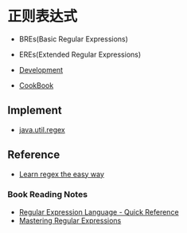 # 正则表达式

* BREs(Basic Regular Expressions)
* EREs(Extended Regular Expressions)

* [Development](Dev.md)
* [CookBook](CookBook.md)


## Implement
* [java.util.regex](https://github.com/ziishaned/learn-regex/blob/master/translations/README-cn.md)

## Reference
* [Learn regex the easy way](https://github.com/ziishaned/learn-regex)

### Book Reading Notes
* [Regular Expression Language - Quick Reference](https://docs.microsoft.com/en-us/dotnet/standard/base-types/regular-expression-language-quick-reference)
* [Mastering Regular Expressions](https://github.com/SunnnyChan/SunnnyChan.github.io/blob/master/post/readme/reading/basic/mastering-RE/README.md)
